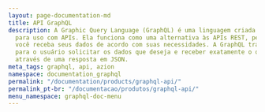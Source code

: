```yaml
---
layout: page-documentation-md
title: API GraphQL
description: A Graphic Query Language (GraphQL) é uma linguagem criada especificamente
  para uso com APIs. Ela funciona como uma alternativa às APIs REST, permitindo que
  você receba seus dados de acordo com suas necessidades. A GraphQL traz autonomia
  para o usuário solicitar os dados que deseja e receber exatamente o que foi solicitado
  através de uma resposta em JSON.
meta_tags: graphql, api, azion
namespace: documentation_graphql
permalink: "/documentation/products/graphql-api/"
permalink_pt-br: "/documentacao/produtos/graphql-api/"
menu_namespace: graphql-doc-menu
---
```

